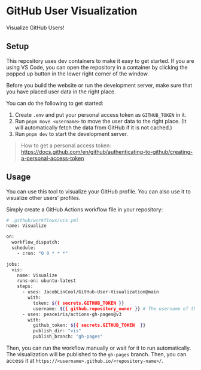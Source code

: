 # GitHub User Visualization

Visualize GitHub Users!

## Setup

This repository uses dev containers to make it easy to get started. If you are using VS Code, you can open the repository in a container by clicking the popped up button in the lower right corner of the window.

Before you build the website or run the development server, make sure that you have placed user data in the right place.

You can do the following to get started:

1. Create `.env` and put your personal access token as `GITHUB_TOKEN` in it.
2. Run `pnpm move <username>` to move the user data to the right place. (It will automatically fetch the data from GitHub if it is not cached.)
3. Run `pnpm dev` to start the development server.

> How to get a personal access token: https://docs.github.com/en/github/authenticating-to-github/creating-a-personal-access-token

## Usage

You can use this tool to visualize your GitHub profile. You can also use it to visualize other users' profiles.

Simply create a GitHub Actions workflow file in your repository:

```sh
# .github/workflows/vis.yml
name: Visualize

on:
  workflow_dispatch:
  schedule:
    - cron: "0 0 * * *"

jobs:
  vis:
    name: Visualize
    runs-on: ubuntu-latest
    steps:
      - uses: JacobLinCool/GitHub-User-Visualization@main
        with:
          token: ${{ secrets.GITHUB_TOKEN }}
          username: ${{ github.repository_owner }} # The username of the user you want to visualize
      - uses: peaceiris/actions-gh-pages@v3
        with:
          github_token: ${{ secrets.GITHUB_TOKEN  }}
          publish_dir: "vis"
          publish_branch: "gh-pages"
```

Then, you can run the workflow manually or wait for it to run automatically. The visualization will be published to the `gh-pages` branch. Then, you can access it at `https://<username>.github.io/<repository-name>/`.
